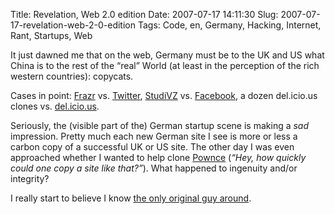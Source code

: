 Title: Revelation, Web 2.0 edition
Date: 2007-07-17 14:11:30
Slug: 2007-07-17-revelation-web-2-0-edition
Tags: Code, en, Germany, Hacking, Internet, Rant, Startups, Web


It just dawned me that on the web, Germany must be to the UK and US what China
is to the rest of the “real” World (at least in the perception of the rich
western countries): copycats.

Cases in point: [Frazr][1] vs. [Twitter][2], [StudiVZ][3] vs. [Facebook][4], a
dozen del.icio.us clones vs. [del.icio.us][5].

Seriously, the (visible part of the) German startup scene is making a _sad_
impression. Pretty much each new German site I see is more or less a carbon
copy of a successful UK or US site. The other day I was even approached
whether I wanted to help clone [Pownce][6] (_“Hey, how quickly could one copy
a site like that?”_). What happened to ingenuity and/or integrity?

I really start to believe I know [the only original guy around][7].

   [1]: http://frazr.com/de/
   [2]: http://twitter.com/
   [3]: http://studivz.de/
   [4]: http://facebook.com/
   [5]: http://del.icio.us/
   [6]: http://pownce.com/
   [7]: http://www.thealarmclock.com/euro/archives/2006/04/lowbudget_web_wizard_on_conten.html
